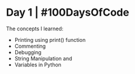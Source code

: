 # Day 1 | #100DaysOfCode
The concepts I learned:
- Printing using print() function
- Commenting
- Debugging
- String Manipulation and
- Variables in Python